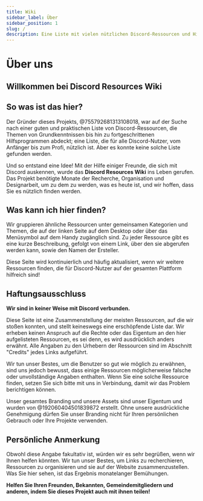 ```yaml
---
title: Wiki
sidebar_label: Über
sidebar_position: 1
slug: /
description: Eine Liste mit vielen nützlichen Discord-Ressourcen und Hilfsprogrammen für alle Arten von Nutzern, vom Anfänger bis zum Power-User.
---
```


# Über uns

## Willkommen bei Discord Resources Wiki

## So was ist das hier?

Der Gründer dieses Projekts, @755792681313108018, war auf der Suche nach einer guten und praktischen Liste von Discord-Ressourcen, die Themen von Grundkenntnissen bis hin zu fortgeschrittenen Hilfsprogrammen abdeckt; eine Liste, die für alle Discord-Nutzer, vom Anfänger bis zum Profi, nützlich ist. Aber es konnte keine solche Liste gefunden werden.

Und so entstand eine Idee!
Mit der Hilfe einiger Freunde, die sich mit Discord auskennen, wurde das **Discord Resources Wiki** ins Leben gerufen. Das Projekt benötigte Monate der Recherche, Organisation und Designarbeit, um zu dem zu werden, was es heute ist, und wir hoffen, dass Sie es nützlich finden werden.

## Was kann ich hier finden?

Wir gruppieren ähnliche Ressourcen unter gemeinsamen Kategorien und Themen, die auf der linken Seite auf dem Desktop oder über das Menüsymbol auf dem Handy zugänglich sind. Zu jeder Ressource gibt es eine kurze Beschreibung, gefolgt von einem Link, über den sie abgerufen werden kann, sowie den Namen der Ersteller.

Diese Seite wird kontinuierlich und häufig aktualisiert, wenn wir weitere Ressourcen finden, die für Discord-Nutzer auf der gesamten Plattform hilfreich sind!

## Haftungsausschluss

**Wir sind in keiner Weise mit Discord verbunden.**

Diese Seite ist eine Zusammenstellung der meisten Ressourcen, auf die wir stoßen konnten, und stellt keineswegs eine erschöpfende Liste dar. Wir erheben keinen Anspruch auf die Rechte oder das Eigentum an den hier aufgelisteten Ressourcen, es sei denn, es wird ausdrücklich anders erwähnt. Alle Angaben zu den Urhebern der Ressourcen sind im Abschnitt "Credits" jedes Links aufgeführt.

Wir tun unser Bestes, um die Benutzer so gut wie möglich zu erwähnen, sind uns jedoch bewusst, dass einige Ressourcen möglicherweise falsche oder unvollständige Angaben enthalten. Wenn Sie eine solche Ressource finden, setzen Sie sich bitte mit uns in Verbindung, damit wir das Problem berichtigen können.

Unser gesamtes Branding und unsere Assets sind unser Eigentum und wurden von @192060404501839872 erstellt. Ohne unsere ausdrückliche Genehmigung dürfen Sie unser Branding nicht für Ihren persönlichen Gebrauch oder Ihre Projekte verwenden. 

## Persönliche Anmerkung

Obwohl diese Angabe fakultativ ist, würden wir es sehr begrüßen, wenn wir Ihnen helfen könnten. Wir tun unser Bestes, um Links zu recherchieren, Ressourcen zu organisieren und sie auf der Website zusammenzustellen. Was Sie hier sehen, ist das Ergebnis monatelanger Bemühungen.

**Helfen Sie Ihren Freunden, Bekannten, Gemeindemitgliedern und anderen, indem Sie dieses Projekt auch mit ihnen teilen!**
